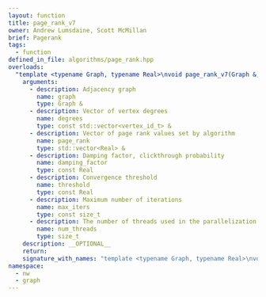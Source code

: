 ```yaml
---
layout: function
title: page_rank_v7
owner: Andrew Lumsdaine, Scott McMillan
brief: Pagerank
tags:
  - function
defined_in_file: algorithms/page_rank.hpp
overloads:
  "template <typename Graph, typename Real>\nvoid page_rank_v7(Graph &, const std::vector<vertex_id_t> &, std::vector<Real> &, const Real, const Real, const size_t, size_t)":
    arguments:
      - description: Adjacency graph
        name: graph
        type: Graph &
      - description: Vector of vertex degrees
        name: degrees
        type: const std::vector<vertex_id_t> &
      - description: Vector of page rank values set by algorithm
        name: page_rank
        type: std::vector<Real> &
      - description: Damping factor, clickthrough probability
        name: damping_factor
        type: const Real
      - description: Convergence threshold
        name: threshold
        type: const Real
      - description: Maximum number of iterations
        name: max_iters
        type: const size_t
      - description: The number of threads used in the parallelization
        name: num_threads
        type: size_t
    description: __OPTIONAL__
    return:
    signature_with_names: "template <typename Graph, typename Real>\nvoid page_rank_v7(Graph & graph, const std::vector<vertex_id_t> & degrees, std::vector<Real> & page_rank, const Real damping_factor, const Real threshold, const size_t max_iters, size_t num_threads)"
namespace:
  - nw
  - graph
---
```

